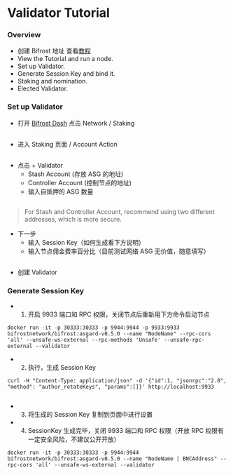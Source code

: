 # Validator Tutorial
### Overview
- 创建 Bifrost 地址 查看[教程](https://wiki.bifrost.finance/zh/help/bnc-wallet-register-tutorials.html)
- View the Tutorial and run a node.
- Set up Validator.
- Generate Session Key and bind it.
- Staking and  nomination.
- Elected Validator.

### Set up Validator
- 打开 [Bifrost Dash](https://dash.bifrost.finance/#/explorer) 点击 Network / Staking

<img :src="$withBase('/zh/validator-tutorial/validator_1.png')" alt="" width="70%" />

- 进入 Staking 页面 / Account Action

<img :src="$withBase('/zh/validator-tutorial/validator_2.png')" alt="" width="70%" />

- 点击 + Validator
    - Stash Account (存放 ASG 的地址)
    - Controller Account (控制节点的地址)
    - 输入自抵押的 ASG 数量

<img :src="$withBase('/zh/validator-tutorial/validator_3.png')" alt="" width="70%" />

> For Stash and Controller Account, recommend using two different addresses, which is more secure.
- 下一步
    - 输入 Session Key（如何生成看下方说明）
    - 输入节点佣金费率百分比（目前测试网络 ASG 无价值，随意填写）

<img :src="$withBase('/zh/validator-tutorial/validator_4.png')" alt="" width="70%" />

- 创建 Validator

### Generate Session Key
- 1. 开启 9933 端口和 RPC 权限，关闭节点后重新用下方命令启动节点
```
docker run -it -p 30333:30333 -p 9944:9944 -p 9933:9933 bifrostnetwork/bifrost:asgard-v0.5.0 --name "NodeName" --rpc-cors 'all' --unsafe-ws-external --rpc-methods 'Unsafe' --unsafe-rpc-external --validator
```

- 2. 执行，生成 Session Key
```
curl -H "Content-Type: application/json" -d '{"id":1, "jsonrpc":"2.0", "method": "author_rotateKeys", "params":[]}' http://localhost:9933
```

<img :src="$withBase('/zh/validator-tutorial/session_key.png')" alt="" width="70%" />

- 3. 将生成的 Session Key 复制到页面中进行设置

- 4. SessionKey 生成完毕，关闭 9933 端口和 RPC 权限（开放 RPC 权限有一定安全风险，不建议公开开放）
```
docker run -it -p 30333:30333 -p 9944:9944 bifrostnetwork/bifrost:asgard-v0.5.0 --name "NodeName | BNCAddress" --rpc-cors 'all' --unsafe-ws-external --validator
```
